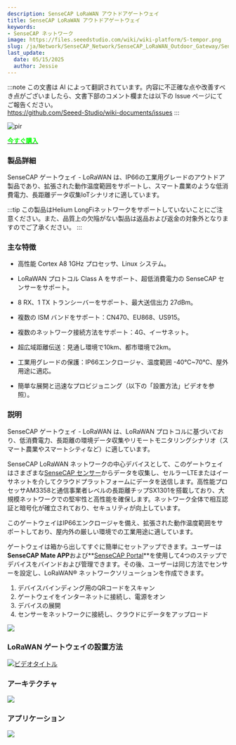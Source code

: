 ```yaml
---
description: SenseCAP LoRaWAN アウトドアゲートウェイ
title: SenseCAP LoRaWAN アウトドアゲートウェイ
keywords:
- SenseCAP ネットワーク
image: https://files.seeedstudio.com/wiki/wiki-platform/S-tempor.png
slug: /ja/Network/SenseCAP_Network/SenseCAP_LoRaWAN_Outdoor_Gateway/SenseCAP_LoRaWAN_Outdoor_Gateway_Overview
last_update:
  date: 05/15/2025
  author: Jessie
---
```

:::note
この文書は AI によって翻訳されています。内容に不正確な点や改善すべき点がございましたら、文書下部のコメント欄または以下の Issue ページにてご報告ください。  
https://github.com/Seeed-Studio/wiki-documents/issues
:::

<p style={{textAlign: 'center'}}><img src="https://media-cdn.seeedstudio.com/media/catalog/product/cache/bb49d3ec4ee05b6f018e93f896b8a25d/s/e/sensecap_lorawan_eu868_1.png" alt="pir" width={600} height="auto" /></p>


<div class="get_one_now_container" style={{textAlign: 'center'}}>
    <a class="get_one_now_item" href="https://www.seeedstudio.com/LoRaWAN-Gateway-EU868-p-4305.html" target="_blank">
            <strong><span><font color={'FFFFFF'} size={"4"}> 今すぐ購入 </font></span></strong>
    </a>
</div>


### 製品詳細


SenseCAP ゲートウェイ - LoRaWAN は、IP66の工業用グレードのアウトドア製品であり、拡張された動作温度範囲をサポートし、スマート農業のような低消費電力、長距離データ収集IoTシナリオに適しています。



:::tip
この製品はHelium LongFiネットワークをサポートしていないことにご注意ください。また、品質上の欠陥がない製品は返品および返金の対象外となりますのでご了承ください。
:::

### 主な特徴


*   高性能 Cortex A8 1GHz プロセッサ、Linux システム。
    
*   LoRaWAN プロトコル Class A をサポート、超低消費電力の SenseCAP センサーをサポート。
    
*   8 RX、1 TX トランシーバーをサポート、最大送信出力 27dBm。
    
*   複数の ISM バンドをサポート：CN470、EU868、US915。
    
*   複数のネットワーク接続方法をサポート：4G、イーサネット。
    
*   超広域距離伝送：見通し環境で10km、都市環境で2km。
    
*   工業用グレードの保護：IP66エンクロージャ、温度範囲 -40℃~70℃、屋外用途に適応。
    
*   簡単な展開と迅速なプロビジョニング（以下の「設置方法」ビデオを参照）。
    

### 説明


SenseCAP ゲートウェイ - LoRaWAN は、LoRaWAN プロトコルに基づいており、低消費電力、長距離の環境データ収集やリモートモニタリングシナリオ（スマート農業やスマートシティなど）に適しています。

SenseCAP LoRaWAN ネットワークの中心デバイスとして、このゲートウェイはさまざまな[SenseCAP センサー](https://www.seeedstudio.com/catalogsearch/result/?q=SenseCAP+Sensor "SenseCAP Sensor")からデータを収集し、セルラーLTEまたはイーサネットを介してクラウドプラットフォームにデータを送信します。高性能プロセッサAM3358と通信事業者レベルの長距離チップSX1301を搭載しており、大規模ネットワークでの堅牢性と高性能を確保します。ネットワーク全体で相互認証と暗号化が確立されており、セキュリティが向上しています。

このゲートウェイはIP66エンクロージャを備え、拡張された動作温度範囲をサポートしており、屋内外の厳しい環境での工業用途に適しています。

ゲートウェイは箱から出してすぐに簡単にセットアップできます。ユーザーは**SenseCAP Mate APP**および**[SenseCAP Portal](https://sensecap-docs.seeed.cc/quickstart.html)**を使用して4つのステップでデバイスをバインドおよび管理できます。その後、ユーザーは同じ方法でセンサーを設定し、LoRaWAN® ネットワークソリューションを作成できます。

1.  デバイスバインディング用のQRコードをスキャン
2.  ゲートウェイをインターネットに接続し、電源をオン
3.  デバイスの展開
4.  センサーをネットワークに接続し、クラウドにデータをアップロード

![](https://files.seeedstudio.com/products/114991726/img/why%20SenseCAP.png)

### LoRaWAN ゲートウェイの設置方法



[![ビデオタイトル](https://img.youtube.com/vi/QZRk8Qa6rrc/0.jpg)](https://www.youtube.com/watch?v=QZRk8Qa6rrc)

### アーキテクチャ


![](https://files.seeedstudio.com/products/102991154/img/SenseCAP%20LoRaWAN%20Architecture.png)

### アプリケーション


![](https://files.seeedstudio.com/products/114991726/img/application%20seeed%20page%20for%20sensecap.png)